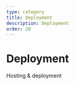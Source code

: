 ```yaml
---
type: category
title: Deployment
description: Deployment
order: 20
---
```


# Deployment

Hosting & deployment 
